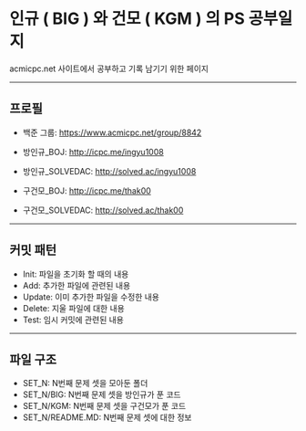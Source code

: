 # 인규 ( BIG ) 와 건모 ( KGM ) 의 PS 공부일지

acmicpc.net 사이트에서 공부하고 기록 남기기 위한 페이지

---

## 프로필
 - 백준 그룹: https://www.acmicpc.net/group/8842

 - 방인규_BOJ: http://icpc.me/ingyu1008

 - 방인규_SOLVEDAC: http://solved.ac/ingyu1008

 - 구건모_BOJ: http://icpc.me/thak00
 
 - 구건모_SOLVEDAC: http://solved.ac/thak00

---

## 커밋 패턴
 - Init: 파일을 초기화 할 때의 내용
 - Add: 추가한 파일에 관련된 내용
 - Update: 이미 추가한 파일을 수정한 내용
 - Delete: 지울 파일에 대한 내용
 - Test: 임시 커밋에 관련된 내용

---

## 파일 구조
 - SET_N: N번째 문제 셋을 모아둔 폴더
 - SET_N/BIG: N번째 문제 셋을 방인규가 푼 코드
 - SET_N/KGM: N번째 문제 셋을 구건모가 푼 코드
 - SET_N/README.MD: N번째 문제 셋에 대한 정보
